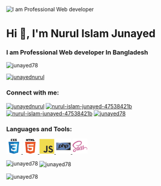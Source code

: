 ![I am Professional Web developer](https://media-exp1.licdn.com/dms/image/C4E16AQEHpc3B-F0gFg/profile-displaybackgroundimage-shrink_200_800/0/1630348838271?e=2147483647&v=beta&t=sMBhWcykNbm2SskpePyJA1C3eO3FqEJLwBbNpiom6zk)
<h1 align="left">Hi 👋, I'm Nurul Islam Junayed</h1>
<h3 align="left">I am Professional Web developer In Bangladesh</h3>

<p align="left"> <img src="https://komarev.com/ghpvc/?username=junayed78&label=Profile%20views&color=0e75b6&style=flat" alt="junayed78" /> </p>

<p align="left"> <a href="https://twitter.com/junayednurul" target="blank"><img src="https://img.shields.io/twitter/follow/junayednurul?logo=twitter&style=for-the-badge" alt="junayednurul" /></a> </p>

<h3 align="left">Connect with me:</h3>
<p align="left">
<a href="https://twitter.com/junayednurul" target="blank"><img align="center" src="https://raw.githubusercontent.com/rahuldkjain/github-profile-readme-generator/master/src/images/icons/Social/twitter.svg" alt="junayednurul" height="30" width="40" /></a>
<a href="https://linkedin.com/in/nurul-islam-junayed-47538421b" target="blank"><img align="center" src="https://raw.githubusercontent.com/rahuldkjain/github-profile-readme-generator/master/src/images/icons/Social/linked-in-alt.svg" alt="nurul-islam-junayed-47538421b" height="30" width="40" /></a>
<a href="https://fb.com/nurul-islam-junayed-47538421b" target="blank"><img align="center" src="https://raw.githubusercontent.com/rahuldkjain/github-profile-readme-generator/master/src/images/icons/Social/facebook.svg" alt="nurul-islam-junayed-47538421b" height="30" width="40" /></a>
<a href="https://instagram.com/junayed78" target="blank"><img align="center" src="https://raw.githubusercontent.com/rahuldkjain/github-profile-readme-generator/master/src/images/icons/Social/instagram.svg" alt="junayed78" height="30" width="40" /></a>
</p>

<h3 align="left">Languages and Tools:</h3>
<p align="left"> <a href="https://www.w3schools.com/css/" target="_blank" rel="noreferrer"> <img src="https://raw.githubusercontent.com/devicons/devicon/master/icons/css3/css3-original-wordmark.svg" alt="css3" width="40" height="40"/> </a> <a href="https://www.w3.org/html/" target="_blank" rel="noreferrer"> <img src="https://raw.githubusercontent.com/devicons/devicon/master/icons/html5/html5-original-wordmark.svg" alt="html5" width="40" height="40"/> </a> <a href="https://developer.mozilla.org/en-US/docs/Web/JavaScript" target="_blank" rel="noreferrer"> <img src="https://raw.githubusercontent.com/devicons/devicon/master/icons/javascript/javascript-original.svg" alt="javascript" width="40" height="40"/> </a> <a href="https://www.php.net" target="_blank" rel="noreferrer"> <img src="https://raw.githubusercontent.com/devicons/devicon/master/icons/php/php-original.svg" alt="php" width="40" height="40"/> </a> <a href="https://sass-lang.com" target="_blank" rel="noreferrer"> <img src="https://raw.githubusercontent.com/devicons/devicon/master/icons/sass/sass-original.svg" alt="sass" width="40" height="40"/> </a> </p>

<p><img align="left" src="https://github-readme-stats.vercel.app/api/top-langs?username=junayed78&show_icons=true&locale=en&layout=compact" alt="junayed78" /></p>

<p>&nbsp;<img align="center" src="https://github-readme-stats.vercel.app/api?username=junayed78&show_icons=true&locale=en" alt="junayed78" /></p>

<p><img align="center" src="https://github-readme-streak-stats.herokuapp.com/?user=junayed78&" alt="junayed78" /></p>
